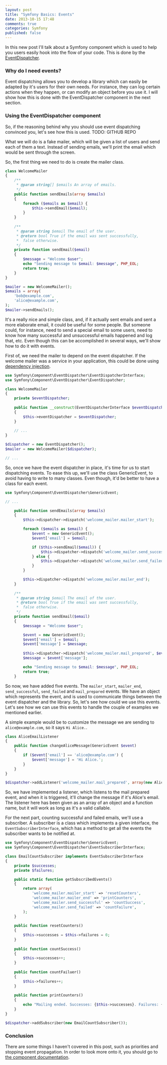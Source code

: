 ```yaml
---
layout: post
title: "Symfony Basics: Events"
date: 2013-10-15 17:48
comments: true
categories: Symfony
published: false
---
```

In this new post I'll talk about a Symfony component which is used to help you users easily hook into the flow of your code. This is done by the [EventDispatcher](https://github.com/symfony/EventDispatcher).

### Why do I need events?

Event dispatching allows you to develop a library which can easily be adapted by it's users for their own needs. For instance, they can log certain actions when they happen, or can modify an object before you use it. I will show how this is done with the EventDispatcher component in the next section.

### Using the EventDispatcher component

So, if the reasoning behind why you should use event dispatching convinced you, let's see how this is used. TODO: GITHUB REPO

What we will do is a fake mailer, which will be given a list of users and send each of them a text. Instead of sending emails, we'll print the email which would be sent through the screen.

So, the first thing we need to do is create the mailer class.

```php
class WelcomeMailer
{
	/**
	 * @param string[] $emails An array of emails.
	 */
	public function sendEmails(array $emails)
	{
		foreach ($emails as $email) {
			$this->sendEmail($email);
		}
	}
	
	/**
	 * @param string $email The email of the user.
	 * @return bool True if the email was sent successfully,
	 * 	false otherwise.
	 */
	private function sendEmail($email)
	{
		$message = "Welcome $user";
		echo "Sending message to $email: $message", PHP_EOL;
		return true;
	}
}

$mailer = new WelcomeMailer();
$emails = array(
	'bob@example.com',
	'alice@example.com',
);
$mailer->sendEmails();
```

It's a really nice and simple class, and, if it actually sent emails and sent a more elaborate email, it could be useful for some people. But someone could, for instance, need to send a special email to some users, need to know how many successful and unsuccessful emails happened and log that, etc. Even though this can be accomplished in several ways, we'll show how to do it with events.

First of, we need the mailer to depend on the event dispatcher. If the welcome mailer was a service in your application, this could be done using [dependency injection](lumbendil.github.io/blog/2013/10/02/symfony-bases-services/).

```php
use Symfony\Component\EventDispatcher\EventDispatcherInterface;
use Symfony\Component\EventDispatcher\EventDispatcher;

class WelcomeMailer
{
	private $eventDispatcher;
	
	public function __construct(EventDispatcherInterface $eventDispatcher)
	{
		$this->eventDispatcher = $eventDispatcher;
	}
	
	// ...
}

$dispatcher = new EventDispatcher();
$mailer = new WelcomeMailer($dispatcher);

// ...
```

So, once we have the event dispatcher in place, it's time for us to start dispatching events. To ease this up, we'll use the class GenericEvent, to avoid having to write to many classes. Even though, it'd be better to have a class for each event.

```php
use Symfony\Component\EventDispatcher\GenericEvent;

// ...

	public function sendEmails(array $emails)
	{
		$this->dispatcher->dispatch('welcome_mailer.mailer_start');

		foreach ($emails as $email) {
			$event = new GenericEvent();
			$event['email'] = $email;

			if ($this->sendEmail($email)) {
				$this->dispatcher->dispatch('welcome_mailer.send_successful', $event);
			} else {
				$this->dispatcher->dispatch('welcome_mailer.send_failed', $event);
			}
		}

		$this->dispatcher->dispatch('welcome_mailer.mailer_end');
	}
	
	/**
	 * @param string $email The email of the user.
	 * @return bool True if the email was sent successfully,
	 * 	false otherwise.
	 */
	private function sendEmail($email)
	{
		$message = "Welcome $user";

		$event = new GenericEvent();
		$event['email'] = $email;
		$event['message'] = $message;
		
		$this->dispatcher->dispatch('welcome_mailer.mail_prepared', $event);
		$message = $event['message'];

		echo "Sending message to $email: $message", PHP_EOL;
		return true;
	}
```

So now, we have added five events. The `mailer_start`, `mailer_end`, `send_successful`, `send_failed` and `mail_prepared` events. We have an object which represents the event, and is used to communicate things between the event dispatcher and the library. So, let's see how could we use this events. Let's see how we can use this events to handle the couple of examples we mentioned earlier.

A simple example would be to customize the message we are sending to `alice@example.com`, so it says `Hi Alice.`.

```php
class AliceEmailListener
{
	public function changeAliceMessage(GenericEvent $event)
	{
		if ($event['email'] == 'alice@example.com') {
			$event['message'] = 'Hi Alice.';
		}
	}
}

$dispatcher->addListener('welcome_mailer.mail_prepared', array(new AliceEmailListener(), 'changeAliceMessage'));
```

So, we have implemented a listener, which listens to the mail prepared event, and when it is triggered, it'll change the message if it's Alice's email. The listener here has been given as an array of an object and a function name, but it will work as long as it's a valid callable.

For the next part, counting successful and failed emails, we'll use a subscriber. A subscriber is a class which implements a given interface, the `EventSubscriberInterface`, which has a method to get all the events the subscriber wants to be notified at.

```php
use Symfony\Component\EventDispatcher\GenericEvent;
use Symfony\Component\EventDispatcher\EventSubscriberInterface;

class EmailCountSubscriber implements EventSubscriberInterface
{
	private $successes;
	private $failures;

	public static function getSubscribedEvents()
	{
		return array(
			'welcome_mailer.mailer_start' => 'resetCounters',
			'welcome_mailer.mailer_end' => 'printCounters',
			'welcome_mailer.send_successful' => 'countSuccess',
			'welcome_mailer.send_failed' => 'countFailure',
		);
	}
	
	public function resetCounters()
	{
		$this->successes = $this->failures = 0;
	}
	
	public function countSuccess()
	{
		$this->successes++;
	}
	
	public function countFailuer()
	{
		$this->failures++;
	}
	
	public function printCounters()
	{
		echo "Mailing ended. Successes: {$this->successes}. Failures: {$this->failures}.", PHP_EOL;
	}
}

$dispatcher->addSubscriber(new EmailCountSubscriber());
```

### Conclusion

There are some things I haven't covered in this post, such as priorities and stopping event propagation. In order to look more onto it, you should go to [the component documentation](http://symfony.com/doc/current/components/event_dispatcher/index.html).